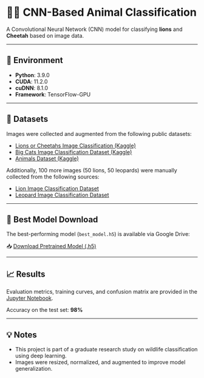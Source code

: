 # 🦁🐆 CNN-Based Animal Classification

A Convolutional Neural Network (CNN) model for classifying **lions** and **Cheetah** based on image data.

---

## 📌 Environment

- **Python**: 3.9.0
- **CUDA**: 11.2.0
- **cuDNN**: 8.1.0
- **Framework**: TensorFlow-GPU

---

## 📂 Datasets

Images were collected and augmented from the following public datasets:

- [Lions or Cheetahs Image Classification (Kaggle)](https://www.kaggle.com/datasets/mikoajfish99/lions-or-cheetahs-image-classification?resource=download)
- [Big Cats Image Classification Dataset (Kaggle)](https://www.kaggle.com/datasets/patriciabrezeanu/big-cats-image-classification-dataset)
- [Animals Dataset (Kaggle)](https://www.kaggle.com/datasets/antobenedetti/animals)

Additionally, 100 more images (50 lions, 50 leopards) were manually collected from the following sources:

- [Lion Image Classification Dataset](https://images.cv/dataset/lion-image-classification-dataset)
- [Leopard Image Classification Dataset](https://images.cv/dataset/leopard-image-classification-dataset)

---

## 🧠 Best Model Download

The best-performing model (`best_model.h5`) is available via Google Drive:

📥 [Download Pretrained Model (.h5)](https://drive.google.com/file/d/106GFtPzLi4UzbxIqKlJXxB2M1GRo9JRn/view?usp=sharing)

---

## 📈 Results

Evaluation metrics, training curves, and confusion matrix are provided in the [Jupyter Notebook](./code/train_and_evaluate.ipynb).

Accuracy on the test set: **98%**

---

## 💡 Notes

- This project is part of a graduate research study on wildlife classification using deep learning.
- Images were resized, normalized, and augmented to improve model generalization.
